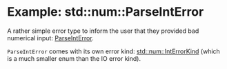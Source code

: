 # Example: std::num::ParseIntError

A rather simple error type to inform the user that they provided bad numerical input:
[ParseIntError](https://doc.rust-lang.org/std/num/struct.ParseIntError.html).

`ParseIntError` comes with its own error kind:
[std::num::IntErrorKind](https://doc.rust-lang.org/std/num/enum.IntErrorKind.html)
(which is a much smaller enum than the IO error kind).
